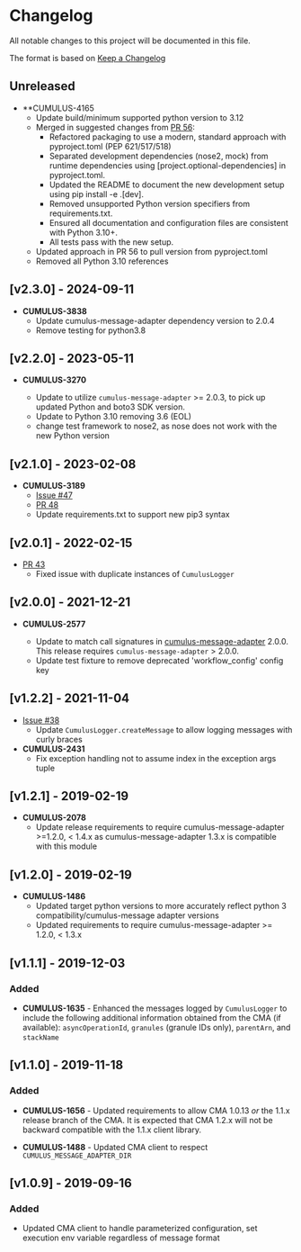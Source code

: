 # Changelog

All notable changes to this project will be documented in this file.

The format is based on [Keep a Changelog](http://keepachangelog.com/en/1.0.0/)

## Unreleased

- **CUMULUS-4165
  - Update build/minimum supported python version to 3.12
  - Merged in suggested changes from [PR 56](https://github.com/nasa/cumulus-message-adapter-python/pull/56):
    - Refactored packaging to use a modern,
    standard approach with pyproject.toml (PEP 621/517/518)
    - Separated development dependencies (nose2, mock) from runtime dependencies
     using [project.optional-dependencies] in pyproject.toml.
    - Updated the README to document the new
      development setup using pip install -e .[dev].
    - Removed unsupported Python version specifiers from requirements.txt.
    - Ensured all documentation and configuration files are consistent with
      Python 3.10+.
    - All tests pass with the new setup.
  - Updated approach in PR 56 to pull version from pyproject.toml
  - Removed all Python 3.10 references

## [v2.3.0] - 2024-09-11

- **CUMULUS-3838**
  - Update cumulus-message-adapter dependency version to 2.0.4
  - Remove testing for python3.8

## [v2.2.0] - 2023-05-11

- **CUMULUS-3270**

  - Update to utilize `cumulus-message-adapter` >= 2.0.3, to pick up updated Python
  and boto3 SDK version.
  - Update to Python 3.10 removing 3.6 (EOL)
  - change test framework to nose2, as nose does not work with the new Python version

## [v2.1.0] - 2023-02-08

- **CUMULUS-3189**
  - [Issue #47](https://github.com/nasa/cumulus-message-adapter-python/issues/47)
  - [PR 48](https://github.com/nasa/cumulus-message-adapter-python/pull/48)
  - Update requirements.txt to support new pip3 syntax

## [v2.0.1] - 2022-02-15

- [PR 43](https://github.com/nasa/cumulus-message-adapter-python/pull/43)
  - Fixed issue with duplicate instances of `CumulusLogger`

## [v2.0.0] - 2021-12-21

- **CUMULUS-2577**

  - Update to match call signatures in [cumulus-message-adapter](https://github.com/nasa/cumulus-message-adapter)
   2.0.0.  This release requires `cumulus-message-adapter` > 2.0.0.
  - Update test fixture to remove deprecated 'workflow_config' config key

## [v1.2.2] - 2021-11-04

- [Issue #38](https://github.com/nasa/cumulus-message-adapter-python/issues/38)
  - Update `CumulusLogger.createMessage` to allow logging messages with curly braces
- **CUMULUS-2431**
  - Fix exception handling not to assume index in the exception args tuple

## [v1.2.1] - 2019-02-19

- **CUMULUS-2078**
  - Update release requirements to require cumulus-message-adapter >=1.2.0, <
    1.4.x as cumulus-message-adapter 1.3.x is compatible with this module

## [v1.2.0] - 2019-02-19

- **CUMULUS-1486**
  - Updated target python versions to more accurately reflect python 3
    compatibility/cumulus-message adapter versions
  - Updated requirements to require cumulus-message-adapter >= 1.2.0, < 1.3.x

## [v1.1.1] - 2019-12-03

### Added

- **CUMULUS-1635** - Enhanced the messages logged by `CumulusLogger` to include
  the following additional information obtained from the CMA (if available):
  `asyncOperationId`, `granules` (granule IDs only), `parentArn`, and
  `stackName`

## [v1.1.0] - 2019-11-18

### Added

- **CUMULUS-1656** - Updated requirements to allow CMA 1.0.13 *or* the 1.1.x
  release branch of the CMA. It is expected that CMA 1.2.x will not be backward
  compatible with the 1.1.x client library.

- **CUMULUS-1488** - Updated CMA client to respect `CUMULUS_MESSAGE_ADAPTER_DIR`

## [v1.0.9] - 2019-09-16

### Added

- Updated CMA client to handle parameterized configuration, set execution env
  variable regardless of message format
